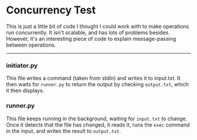 Concurrency Test
================

This is just a little bit of code I thought I could work with to make operations run concurrently. It isn't scalable, and has lots of problems besides. However, it's an interesting piece of code to explain message-passing between operations.

- - -

### initiator.py

This file writes a command (taken from stdin) and writes it to input.txt. It then waits for `runner.py` to return the output by checking `output.txt`, which it then displays.

### runner.py

This file keeps running in the background, waiting for `input.txt` to change. Once it detects that the file has changed, it reads it, runs the `exec` command in the input, and writes the result to `output.txt`.

